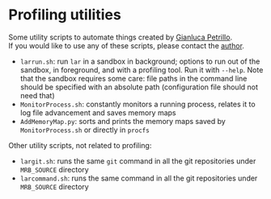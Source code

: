 Profiling utilities
============================================

Some utility scripts to automate things created by [Gianluca Petrillo](mailto:petrillo@fnal.gov "petrillo@fnal.gov").\
If you would like to use any of these scripts, please contact the [author](mailto:petrillo@fnal.gov).

-   `larrun.sh`: run `lar` in a sandbox in background; options to run out of the sandbox, in foreground, and with a profiling tool. Run it with `--help`. Note that the sandbox requires some care: file paths in the command line should be specified with an absolute path (configuration file should not need that)
-   `MonitorProcess.sh`: constantly monitors a running process, relates it to log file advancement and saves memory maps
-   `AddMemoryMap.py`: sorts and prints the memory maps saved by `MonitorProcess.sh` or directly in `procfs`

Other utility scripts, not related to profiling:

-   `largit.sh`: runs the same `git` command in all the git repositories under `MRB_SOURCE` directory
-   `larcommand.sh`: runs the same command in all the git repositories under `MRB_SOURCE` directory
